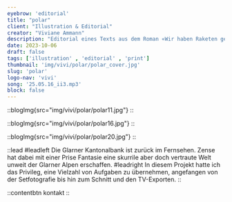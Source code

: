 ```yaml
---
eyebrow: 'editorial'
title: "polar"
client: "Illustration & Editorial"
creator: "Viviane Ammann"
description: "Editorial eines Texts aus dem Roman «Wir haben Raketen geangelt» von Karen Köhler."
date: 2023-10-06
draft: false
tags: ['illustration' , 'editorial' , 'print']
thumbnail: 'img/vivi/polar/polar_cover.jpg'
slug: 'polar'
logo-nav: 'vivi'
song: '25.05.16_ii3.mp3'
block: false
---
```






::blogImg{src="img/vivi/polar/polar11.jpg"}
::

::blogImg{src="img/vivi/polar/polar16.jpg"}
::

::blogImg{src="img/vivi/polar/polar20.jpg"}
::





::lead
#leadleft
Die Glarner Kantonalbank ist zurück im Fernsehen. Zense hat dabei mit einer Prise Fantasie eine skurrile aber doch vertraute Welt unweit der Glarner Alpen erschaffen.
#leadright
In diesem Projekt hatte ich das Privileg, eine Vielzahl von Aufgaben zu übernehmen, angefangen von der Setfotografie bis hin zum Schnitt und den TV-Exporten.
::




::contentbtn 
kontakt
::


